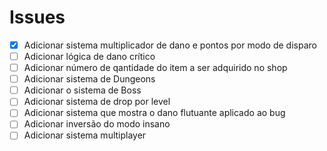 # Issues

* [X] Adicionar sistema multiplicador de dano e pontos por modo de disparo
* [ ] Adicionar lógica de dano crítico
* [ ] Adicionar número de qantidade do item a ser adquirido no shop
* [ ] Adicionar sistema de Dungeons
* [ ] Adicionar o sistema de Boss
* [ ] Adicionar sistema de drop por level
* [ ] Adicionar sistema que mostra o dano flutuante aplicado ao bug
* [ ] Adicionar inversão do modo insano
* [ ] Adicionar sistema multiplayer